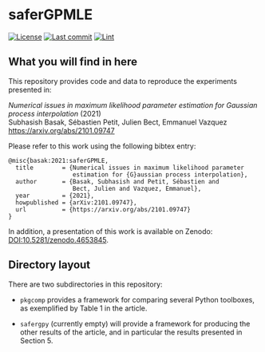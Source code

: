# saferGPMLE

[![License](https://img.shields.io/badge/License-BSD%203--Clause-blue.svg)](LICENSE.md)
[![Last commit](https://img.shields.io/github/last-commit/saferGPMLE/saferGPMLE/main)](https://github.com/saferGPMLE/saferGPMLE/commits/main)
[![Lint](https://github.com/saferGPMLE/saferGPMLE/actions/workflows/flake8.yml/badge.svg)](https://github.com/saferGPMLE/saferGPMLE/actions?query=workflow%3ALint)


## What you will find in here

This repository provides code and data to reproduce the experiments
presented in:

*Numerical issues in maximum likelihood parameter estimation
    for Gaussian process interpolation* (2021)  
Subhasish Basak, Sébastien Petit, Julien Bect, Emmanuel Vazquez  
https://arxiv.org/abs/2101.09747

Please refer to this work using the following bibtex entry:
```
@misc{basak:2021:saferGPMLE,
  title        = {Numerical issues in maximum likelihood parameter
                  estimation for {G}aussian process interpolation},
  author       = {Basak, Subhasish and Petit, Sébastien and
                  Bect, Julien and Vazquez, Emmanuel},
  year         = {2021},
  howpublished = {arXiv:2101.09747},
  url          = {https://arxiv.org/abs/2101.09747}
}
```

In addition, a presentation of this work is available on Zenodo:
[DOI:10.5281/zenodo.4653845](https://doi.org/10.5281/zenodo.4653845).


## Directory layout

There are two subdirectories in this repository:

* `pkgcomp` provides a framework for comparing several Python toolboxes,
  as exemplified by Table 1 in the article.

* `safergpy` (currently empty) will provide a framework for producing
  the other results of the article, and in particular the results
  presented in Section 5.
